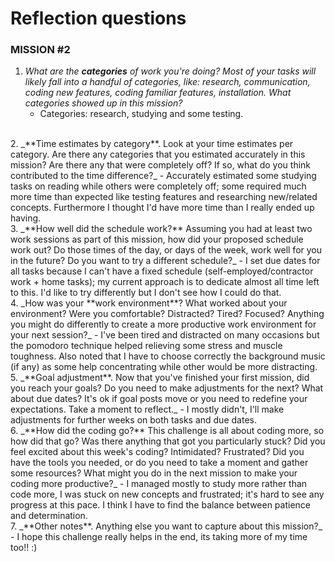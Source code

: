 
# Reflection questions

### MISSION #2

1. _What are the **categories** of work you're doing? Most of your tasks will likely fall into a handful of categories, like: research, communication, coding new features, coding familiar features, installation. What categories showed up in this mission?_
   - Categories: research, studying and some testing.
  <br>
2. _**Time estimates by category**. Look at your time estimates per category. Are there any categories that you estimated accurately in this mission? Are there any that were completely off? If so, what do you think contributed to the time difference?_
   - Accurately estimated some studying tasks on reading while others were completely off; some required much more time than expected like testing features and researching new/related concepts. Furthermore I thought I'd have more time than I really ended up having.
   <br>
3. _**How well did the schedule work?** Assuming you had at least two work sessions as part of this mission, how did your proposed schedule work out? Do those times of the day, or days of the week, work well for you in the future? Do you want to try a different schedule?_
	- I set due dates for all tasks because I can't have a fixed schedule (self-employed/contractor work + home tasks); my current approach is to dedicate almost all time left to this. I'd like to try differently but I don't see how I could do that.
   <br>
4. _How was your **work environment**? What worked about your environment? Were you comfortable? Distracted? Tired? Focused? Anything you might do differently to create a more productive work environment for your next session?_
   - I've been tired and distracted on many occasions but the pomodoro technique helped relieving some stress and muscle toughness. Also noted that I have to choose correctly the background music (if any) as some help concentrating while other would be more distracting.
   <br>
5. _**Goal adjustment**. Now that you've finished your first mission, did you reach your goals? Do you need to make adjustments for the next? What about due dates? It's ok if goal posts move or you need to redefine your expectations. Take a moment to reflect._
   - I mostly didn't, I'll make adjustments for further weeks on both tasks and due dates.
   <br>
6. _**How did the coding go?** This challenge is all about coding more, so how did that go? Was there anything that got you particularly stuck? Did you feel excited about this week's coding? Intimidated? Frustrated? Did you have the tools you needed, or do you need to take a moment and gather some resources? What might you do in the next mission to make your coding more productive?_
   - I managed mostly to study more rather than code more, I was stuck on new concepts and frustrated; it's hard to see any progress at this pace. I think I have to find the balance between patience and determination. 
   <br>
7. _**Other notes**. Anything else you want to capture about this mission?_
   - I hope this challenge really helps in the end, its taking more of my time too!! :)